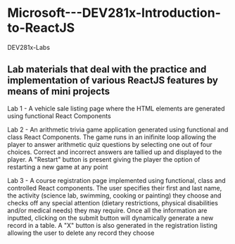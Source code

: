 # Microsoft---DEV281x-Introduction-to-ReactJS
DEV281x-Labs

Lab materials that deal with the practice and implementation of various ReactJS features by means of mini projects
-------------------------------------------------------------
Lab 1 - A vehicle sale listing page where the HTML elements are generated using functional React Components

Lab 2 - An arithmetic trivia game application generated using functional and class React Components. The game runs in an inifinite loop allowing the player to answer arithmetic quiz questions by selecting one out of four choices. Correct and incorrect answers are tallied up and displayed to the player. A "Restart" button is present giving the player the option of restarting a new game at any point

Lab 3 - A course registration page implemented using functional, class and controlled React components. The user specifies their first and last name, the activity (science lab, swimming, cooking or painting) they choose and checks off any special attention (dietary restrictions, physical disabilities and/or medical needs) they may require. Once all the information are inputted, clicking on the submit button will dynamically generate a new record in a table. A "X" button is also generated in the registration listing allowing the user to delete any record they choose